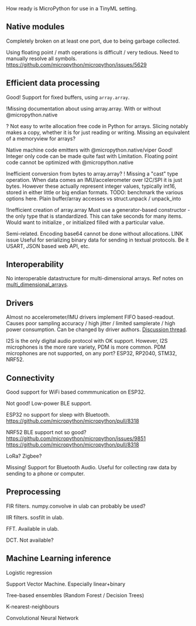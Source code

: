 
How ready is MicroPython for use in a TinyML setting.

## Native modules

Completely broken on at least one port, due to being garbage collected.

Using floating point / math operations is difficult / very tedious.
Need to manually resolve all symbols.
https://github.com/micropython/micropython/issues/5629 

## Efficient data processing

Good! Support for fixed buffers, using `array.array`.

!Missing documentation about using array.array.
With or without @micropython.native

? Not easy to write allocation free code in Python for arrays.
Slicing notably makes a copy, whether it is for just reading or writing.
Missing an equivalent of a memoryview for arrays?

Native machine code emitters with @micropython.native/viper
Good! Integer only code can be made quite fast with 
Limitation. Floating point code cannot be optimized with @micropython.native

Inefficient conversion from bytes to array.array?
! Missing a "cast" type operation.
When data comes an IMU/accelerometer over I2C/SPI it is just bytes.
However these actually represent integer values, typically int16,
stored in either little or big endian formats.
TODO: benchmark the various options here.
Plain buffer/array accesses vs struct.unpack / unpack_into

!Inefficient creation of array.array
Must use a generator-based constructor - the only type that is standardized.
This can take seconds for many items.
Would want to initialize , or initialized filled with a particular value.

Semi-related. Encoding base64 cannot be done without allocations. LINK issue
Useful for serializing binary data for sending in textual protocols.
Be it USART, JSON based web API, etc.

## Interoperability

No interoperable datastructure for multi-dimensional arrays.
Ref notes on [multi_dimensional_arrays](multi_dimensional_arrays.md).

## Drivers

Almost no accelerometer/IMU drivers implement FIFO based-readout.
Causes poor sampling accuracy / high jitter / limited samplerate / high power consumption.
Can be changed by driver authors. [Discussion thread](https://github.com/orgs/micropython/discussions/15512).

I2S is the only digital audio protocol with OK support.
However, I2S microphones is the more rare variety, PDM is more common.
PDM microphones are not supported, on any port?
ESP32, RP2040, STM32, NRF52.

## Connectivity

Good support for WiFi based commmunication on ESP32.

Not good! Low-power BLE support.

ESP32 no support for sleep with Bluetooth.
https://github.com/micropython/micropython/pull/8318

NRF52 BLE support not so good? 
https://github.com/micropython/micropython/issues/9851
https://github.com/micropython/micropython/pull/8318

LoRa?
Zigbee?

Missing! Support for Bluetooth Audio.
Useful for collecting raw data by sending to a phone or computer.

## Preprocessing

FIR filters.
numpy.convolve in ulab can probably be used?

IIR filters.
sosfilt in ulab.

FFT.
Available in ulab.

DCT.
Not available?

## Machine Learning inference

Logistic regression

Support Vector Machine. Especially linear+binary

Tree-based ensembles (Random Forest / Decision Trees)

K-nearest-neighbours

Convolutional Neural Network



